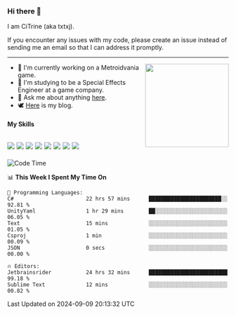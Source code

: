 ### Hi there 👋

I am CiTrine (aka txtxj).

If you encounter any issues with my code, please create an issue instead of sending me an email so that I can address it promptly.

---

<img align="right" height="190" src="http://github-profile-summary-cards.vercel.app/api/cards/stats?username=txtxj&theme=vue">

- 🌱 I'm currently working on a Metroidvania game.
- 📖 I'm studying to be a Special Effects Engineer at a game company.
- 💬 Ask me about anything [here](https://github.com/txtxj/txtxj/issues).
- 🕊️ [Here](https://txtxj.top) is my blog.

#### My Skills

![](https://img.shields.io/badge/Unity-000000?logo=unity&logoColor=fff)
![](https://img.shields.io/badge/C%23-239120?logo=csharp&logoColor=fff)
![](https://img.shields.io/badge/Python-3e74a2?logo=python&logoColor=fff)
![](https://img.shields.io/badge/C++-65318e?logo=cplusplus&logoColor=fff)
![](https://img.shields.io/badge/C-5654a2?logo=c&logoColor=fff)
![](https://img.shields.io/badge/Vue-4FC08D?logo=vuedotjs&logoColor=fff)
![](https://img.shields.io/badge/Blender-f5792a?logo=blender&logoColor=fff)
![](https://img.shields.io/badge/MS%20SQL-cc2927?logo=microsoftsqlserver&logoColor=fff)
---

<!--START_SECTION:waka-->
![Code Time](http://img.shields.io/badge/Code%20Time-1%2C986%20hrs%2049%20mins-blue)

📊 **This Week I Spent My Time On** 

```text
💬 Programming Languages: 
C#                       22 hrs 57 mins      ███████████████████████░░   92.81 % 
UnityYaml                1 hr 29 mins        ██░░░░░░░░░░░░░░░░░░░░░░░   06.05 % 
Text                     15 mins             ░░░░░░░░░░░░░░░░░░░░░░░░░   01.05 % 
Csproj                   1 min               ░░░░░░░░░░░░░░░░░░░░░░░░░   00.09 % 
JSON                     0 secs              ░░░░░░░░░░░░░░░░░░░░░░░░░   00.00 % 

🔥 Editors: 
Jetbrainsrider           24 hrs 32 mins      █████████████████████████   99.18 % 
Sublime Text             12 mins             ░░░░░░░░░░░░░░░░░░░░░░░░░   00.82 % 
```


 Last Updated on 2024-09-09 20:13:32 UTC
<!--END_SECTION:waka-->
